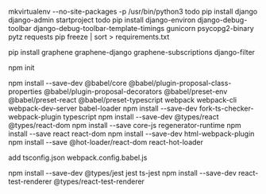 mkvirtualenv --no-site-packages -p /usr/bin/python3 todo
pip install django
django-admin startproject todo
pip install django-environ django-debug-toolbar django-debug-toolbar-template-timings gunicorn psycopg2-binary pytz requests
pip freeze | sort > requirements.txt 

pip install graphene graphene-django graphene-subscriptions django-filter

npm init


npm install --save-dev @babel/core @babel/plugin-proposal-class-properties @babel/plugin-proposal-decorators @babel/preset-env @babel/preset-react @babel/preset-typescript webpack webpack-cli webpack-dev-server babel-loader
npm install --save-dev fork-ts-checker-webpack-plugin  typescript
npm install --save-dev @types/react @types/react-dom
npm install --save core-js regenerator-runtime
npm install --save react react-dom
npm install --save-dev html-webpack-plugin
npm install --save @hot-loader/react-dom react-hot-loader

add tsconfig.json  webpack.config.babel.js

npm install --save-dev @types/jest jest ts-jest
npm install --save-dev react-test-renderer @types/react-test-renderer

